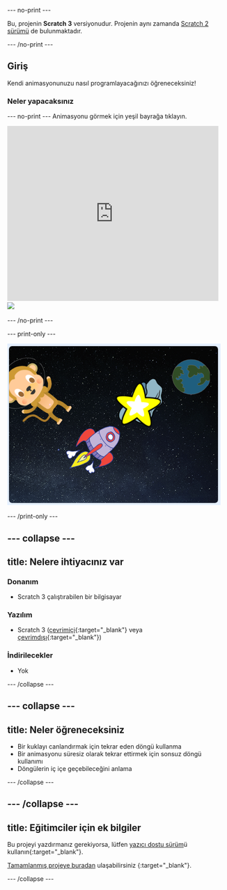 \--- no-print \---

Bu, projenin **Scratch 3** versiyonudur. Projenin aynı zamanda [Scratch 2 sürümü](https://projects.raspberrypi.org/en/projects/lost-in-space-scratch2) de bulunmaktadır.

\--- /no-print \---

## Giriş

Kendi animasyonunuzu nasıl programlayacağınızı öğreneceksiniz!

### Neler yapacaksınız

\--- no-print \--- Animasyonu görmek için yeşil bayrağa tıklayın.

<div class="scratch-preview">
  <iframe allowtransparency="true" width="485" height="402" src="https://scratch.mit.edu/projects/embed/276873231/?autostart=false" frameborder="0" scrolling="no"></iframe>
  <img src="images/space-final.png">
</div>

\--- /no-print \---

\--- print-only \---

![Tamamlanmış proje](images/showcase_static.png)

\--- /print-only \---

## \--- collapse \---

## title: Nelere ihtiyacınız var

### Donanım

- Scratch 3 çalıştırabilen bir bilgisayar

### Yazılım

- Scratch 3 ([çevrimiçi](http://rpf.io/scratchon){:target="_blank"} veya [çevrimdışı](http://rpf.io/scratchoff){:target="_blank"})

### İndirilecekler

- Yok

\--- /collapse \---

## \--- collapse \---

## title: Neler öğreneceksiniz

- Bir kuklayı canlandırmak için tekrar eden döngü kullanma
- Bir animasyonu süresiz olarak tekrar ettirmek için sonsuz döngü kullanımı
- Döngülerin iç içe geçebileceğini anlama

\--- /collapse \---

## \--- /collapse \---

## title: Eğitimciler için ek bilgiler

Bu projeyi yazdırmanız gerekiyorsa, lütfen [yazıcı dostu sürüm](https://projects.raspberrypi.org/en/projects/lost-in-space/print)ü kullanın{:target="_blank"}.

[Tamamlanmış projeye buradan](http://rpf.io/p/en/lost-in-space-get) ulaşabilirsiniz {:target="_blank"}.

\--- /collapse \---
